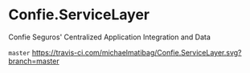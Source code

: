 # Confie.ServiceLayer
Confie Seguros' Centralized Application Integration and Data

`master` https://travis-ci.com/michaelmatibag/Confie.ServiceLayer.svg?branch=master
